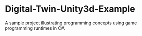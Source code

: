 # Digital-Twin-Unity3d-Example
A sample project illustrating programming concepts using game programming runtimes in C#.

